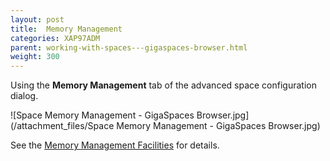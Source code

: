 ```yaml
---
layout: post
title:  Memory Management
categories: XAP97ADM
parent: working-with-spaces---gigaspaces-browser.html
weight: 300
---
```


 Using the **Memory Management** tab of the advanced space configuration dialog.


![Space Memory Management - GigaSpaces Browser.jpg](/attachment_files/Space Memory Management - GigaSpaces Browser.jpg)

See the [Memory Management Facilities]({%currentjavaurl%}/memory-management-facilities.html) for details.

